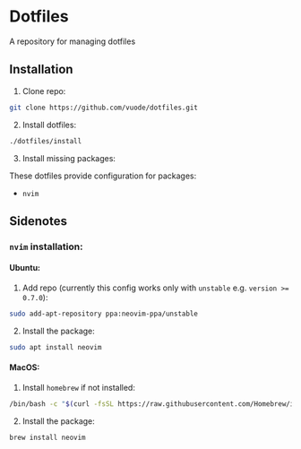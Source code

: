 # Dotfiles

A repository for managing dotfiles

## Installation

1. Clone repo:

```bash
git clone https://github.com/vuode/dotfiles.git
```

2. Install dotfiles:

```bash
./dotfiles/install
```

3. Install missing packages:

These dotfiles provide configuration for packages:

- `nvim`

## Sidenotes

### `nvim` installation:

#### Ubuntu:

1. Add repo (currently this config works only with `unstable` e.g. `version >= 0.7.0`):

```bash
sudo add-apt-repository ppa:neovim-ppa/unstable
```

2. Install the package:

```bash
sudo apt install neovim
```

#### MacOS:

1. Install `homebrew` if not installed:

```bash
/bin/bash -c "$(curl -fsSL https://raw.githubusercontent.com/Homebrew/install/HEAD/install.sh)"
```

2. Install the package:

```bash
brew install neovim
```

